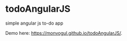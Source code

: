 # todoAngularJS
simple angular js to-do app

Demo here:  https://monvogul.github.io/todoAngularJS/.

